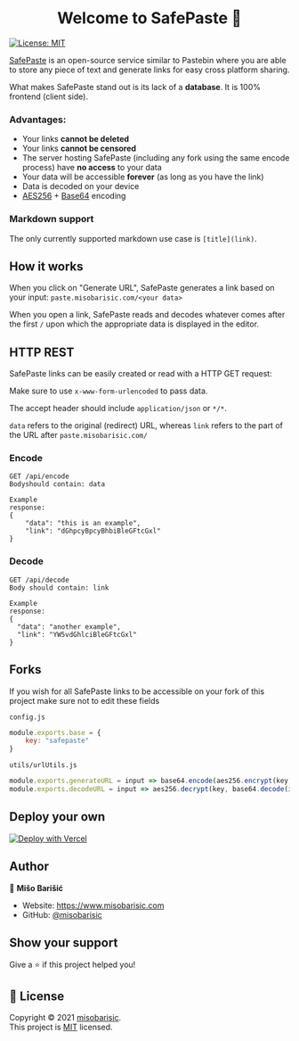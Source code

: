 <h1 align="center">Welcome to SafePaste 👋</h1>
<p>
  <a href="https://github.com/misobarisic/SafePaste/blob/main/LICENSE" target="_blank">
    <img alt="License: MIT" src="https://img.shields.io/badge/License-MIT-yellow.svg" />
  </a>
</p>

[SafePaste](https://misobarisic.com/go/safepaste) is an open-source service similar to Pastebin where you are able to store any piece of text and generate links for easy cross platform sharing.

What makes SafePaste stand out is its lack of a **database**. It is 100% frontend (client side).

### Advantages:

- Your links **cannot be deleted**
- Your links **cannot be censored**
- The server hosting SafePaste (including any fork using the same encode process) have **no access** to your data
- Your data will be accessible **forever** (as long as you have the link)
- Data is decoded on your device
- [AES256](https://en.wikipedia.org/wiki/Advanced_Encryption_Standard) + [Base64](https://en.wikipedia.org/wiki/Base64)
  encoding

### Markdown support

The only currently supported markdown use case is `[title](link)`.

## How it works

When you click on "Generate URL", SafePaste generates a link based on your input: `paste.misobarisic.com/<your data>`

When you open a link, SafePaste reads and decodes whatever comes after the first `/` upon which the appropriate data is
displayed in the editor.

## HTTP REST

SafePaste links can be easily created or read with a HTTP GET request:

Make sure to use `x-www-form-urlencoded` to pass data.

The accept header should include `application/json` or `*/*`.

`data` refers to the original (redirect) URL, whereas
`link` refers to the part of the URL after `paste.misobarisic.com/`

### Encode

```
GET /api/encode
Bodyshould contain: data

Example
response:
{
    "data": "this is an example",
    "link": "dGhpcyBpcyBhbiBleGFtcGxl"
} 
```

### Decode

```
GET /api/decode
Body should contain: link

Example
response:
{
  "data": "another example",
  "link": "YW5vdGhlciBleGFtcGxl"
}
```

## Forks

If you wish for all SafePaste links to be accessible on your fork of this project make sure not to edit these fields

`config.js`

``` javascript
module.exports.base = {
    key: "safepaste"
}
```

`utils/urlUtils.js`

```javascript
module.exports.generateURL = input => base64.encode(aes256.encrypt(key, input))
module.exports.decodeURL = input => aes256.decrypt(key, base64.decode(input))
```

## Deploy your own

[![Deploy with Vercel](https://vercel.com/button)](https://vercel.com/new/git/external?repository-url=https://github.com/misobarisic/safepaste/)

## Author

👤 **Mišo Barišić**

* Website: https://www.misobarisic.com
* GitHub: [@misobarisic](https://github.com/misobarisic)

## Show your support

Give a ⭐️ if this project helped you!

## 📝 License

Copyright © 2021 [misobarisic](https://github.com/misobarisic).<br />
This project is [MIT](https://github.com/misobarisic/SafePaste/blob/main/LICENSE) licensed.

